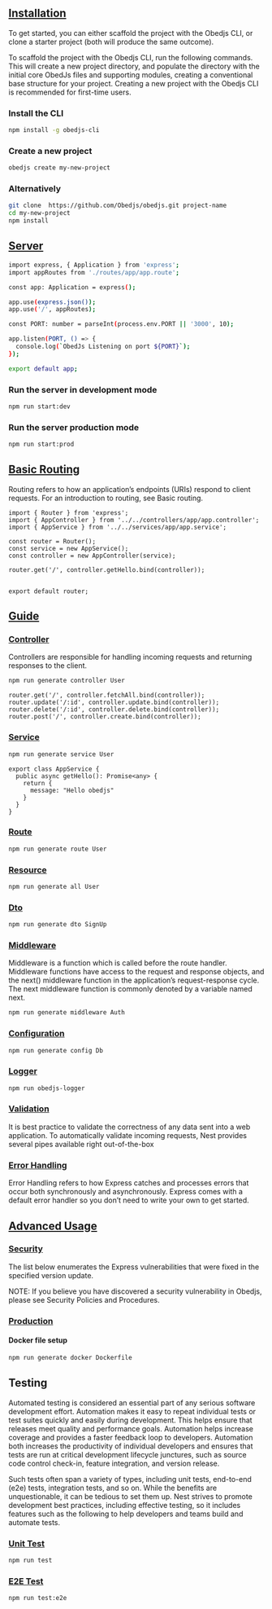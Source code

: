 <!-- ## [Introduction](#introduction)

> obedjs is a lightweight framework built on top of Express.js for rapidly developing APIs with Node.js and Express. -->

## [Installation](#installation)

To get started, you can either scaffold the project with the Obedjs CLI, or clone a starter project (both will produce the same outcome).

To scaffold the project with the Obedjs CLI, run the following commands. This will create a new project directory, and populate the directory with the initial core ObedJs files and supporting modules, creating a conventional base structure for your project. Creating a new project with the Obedjs CLI is recommended for first-time users.

### Install the CLI

```bash
npm install -g obedjs-cli
```

### Create a new project

```bash
obedjs create my-new-project
```
### Alternatively

```bash  
git clone  https://github.com/Obedjs/obedjs.git project-name
cd my-new-project
npm install
```

## [Server](#server)

```bash
import express, { Application } from 'express';
import appRoutes from './routes/app/app.route';

const app: Application = express();

app.use(express.json());
app.use('/', appRoutes);

const PORT: number = parseInt(process.env.PORT || '3000', 10);

app.listen(PORT, () => {
  console.log(`ObedJs Listening on port ${PORT}`);
});

export default app;
```

### Run the server in development mode

```bash
npm run start:dev
```

### Run the server production mode

```bash
npm run start:prod

```

## [Basic Routing](#route)
Routing refers to how an application’s endpoints (URIs) respond to client requests. For an introduction to routing, see Basic routing.


```code
import { Router } from 'express';
import { AppController } from '../../controllers/app/app.controller';
import { AppService } from '../../services/app/app.service';

const router = Router();
const service = new AppService();
const controller = new AppController(service);

router.get('/', controller.getHello.bind(controller));


export default router;
```

## [Guide](#guide)

### [Controller](#controller)
Controllers are responsible for handling incoming requests and returning responses to the client.

```bash
npm run generate controller User
```
```code
router.get('/', controller.fetchAll.bind(controller));
router.update('/:id', controller.update.bind(controller));
router.delete('/:id', controller.delete.bind(controller));
router.post('/', controller.create.bind(controller));
```

### [Service](#service)

```bash
npm run generate service User
```

```code
export class AppService {
  public async getHello(): Promise<any> {
    return {
      message: "Hello obedjs"
    }
  }
}

```

### [Route](#route)

```bash
npm run generate route User

```

### [Resource](#resource)

```bash
npm run generate all User

```

### [Dto](#dto)

```bash
npm run generate dto SignUp

```

### [Middleware](#middleware)
Middleware is a function which is called before the route handler. Middleware functions have access to the request and response objects, and the next() middleware function in the application’s request-response cycle. The next middleware function is commonly denoted by a variable named next.
```bash
npm run generate middleware Auth
```

### [Configuration](#configuration)

```bash
npm run generate config Db

```

### [Logger](#logger)

```bash
npm run obedjs-logger

```

### [Validation](#validation)
It is best practice to validate the correctness of any data sent into a web application. To automatically validate incoming requests, Nest provides several pipes available right out-of-the-box

### [Error Handling](#error-handling)
Error Handling refers to how Express catches and processes errors that occur both synchronously and asynchronously. Express comes with a default error handler so you don’t need to write your own to get started.

## [Advanced Usage](#advanced-usage)

### [Security](#security)
The list below enumerates the Express vulnerabilities that were fixed in the specified version update.

NOTE: If you believe you have discovered a security vulnerability in Obedjs, please see Security Policies and Procedures.

### [Production](#production)
#### Docker file setup

```bash
npm run generate docker Dockerfile
```


## Testing
Automated testing is considered an essential part of any serious software development effort. Automation makes it easy to repeat individual tests or test suites quickly and easily during development. This helps ensure that releases meet quality and performance goals. Automation helps increase coverage and provides a faster feedback loop to developers. Automation both increases the productivity of individual developers and ensures that tests are run at critical development lifecycle junctures, such as source code control check-in, feature integration, and version release.

Such tests often span a variety of types, including unit tests, end-to-end (e2e) tests, integration tests, and so on. While the benefits are unquestionable, it can be tedious to set them up. Nest strives to promote development best practices, including effective testing, so it includes features such as the following to help developers and teams build and automate tests.

### [Unit Test](#unit-test)

```bash
npm run test

```

### [E2E Test](#e2e-test)

```bash
npm run test:e2e

```
